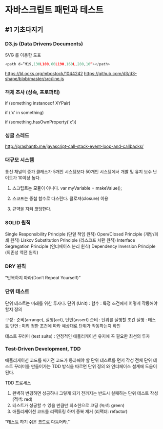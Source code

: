 # 자바스크립트 패턴과 테스트

## #1 기초다지기

### D3.js (Data Drivens Documents)


SVG 를 이용한 도표

``` javascript
<path d=”M19,130L100,60L190,160L,280,10”></path>
```

https://bl.ocks.org/mbostock/1044242
https://github.com/d3/d3-shape/blob/master/src/line.js

### 객체 조사 (상속, 프로퍼티)

if (something instanceof XYPair)

if (‘x’ in something)

if (something.hasOwnProperty('x'))

### 싱글 스레드

http://prashantb.me/javascript-call-stack-event-loop-and-callbacks/

### 대규모 시스템

통신 채널의 증가
클래스가 5개인 시스템보다 50개인 시스템에서 개발 및 유지 보수 난이도가 10이상 높다.

1. 스크립트는 모듈이 아니다.
   var myVariable = makeValue();

2. 스코프는 중첩 함수로 다스린다.
   클로져(closure) 이용

3. 규약을 지켜 코딩한다.

### SOLID 원칙

Single Responsibility Principle (단일 책임 원칙)
Open/Closed Principle (개방/폐쇄 원칙)
Liskov Substitution Principle (리스코프 치환 원칙)
Interface Segregation Principle (인터페이스 분리 원칙)
Dependency Inversion Principle (의존성 역전 원칙) 

### DRY 원칙

“반복하지 마라(Don’t Repeat Yourself)”

### 단위 테스트

단위 테스트는 미래를 위한 투자다.
단위 (Unit) : 함수 : 특정 조건에서 어떻게 작동해야 할지 정의

구성 : 준비(arrange), 실행(act), 단언(assert)
준비 : 단위를 실행할 조건
실행 : 테스트
단언 : 미리 정한 조건에 따라 예상대로 단위가 작동하는지 확인

테스트 꾸러미 (test suite) : 안정적인 애플리케이션 유지에 꼭 필요한 최선의 투자  

### Test-Driven Development, TDD

애플리케이션 코드를 짜기전 코드가 통과해야 할 단위 테스트를 먼저 작성
전체 단위 테스트 꾸러미를 만들어가는 TDD 방식을 따르면 단위 정의 와 인터페이스 설계에 도움이 된다. 

TDD 프로세스
1. 완벽히 변경하면 성공하나 그렇게 되기 전까지는 반드시 실패하는 단위 테스트 작성 (적색: red)
2. 테스트가 성공할 수 있을 만큼만 최소한으로 코딩 (녹색: green)
3. 애플리케이션 코드를 리팩토링 하며 중복 제거 (리팩터: refactor) 

“테스트 하기 쉬운 코드로 다듬어라.”

